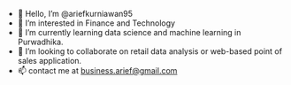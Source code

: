 - 👋 Hello, I’m @ariefkurniawan95
- 👀 I’m interested in Finance and Technology
- 🌱 I’m currently learning data science and machine learning in Purwadhika.
- 💞️ I’m looking to collaborate on retail data analysis or web-based point of sales application.
- 📫 contact me at business.arief@gmail.com

<!---
ariefkurniawan95/ariefkurniawan95 is a ✨ special ✨ repository because its `README.md` (this file) appears on your GitHub profile.
You can click the Preview link to take a look at your changes.
--->
